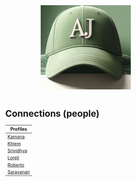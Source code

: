 <header class="mega-menu">
    <div class="logo">
        <img src="/img/cap.png" alt="Logo">
    </div>
    <div class="burger" style="display: none;">
        <svg height="40px" width="40px" fill="none" stroke="white" stroke-width="2">
            <line x1="0" y1="5" x2="40" y2="5" />
            <line x1="0" y1="20" x2="40" y2="20" />
            <line x1="0" y1="35" x2="40" y2="35" />
        </svg>
    </div>
</header>

# Connections (people)

| Profiles                                                   |
| ---------------------------------------------------------- |
| [Kamana](https://kamanashrestha.github.io)                 |
| [Khiem](https://jimmyle12.github.io/khiem-le.github.io)    |
| [Srividhya](https://vidhyapasupathy.github.io)             |
| [Loreli](https://dj-lor.github.io/portfolio)               |
| [Roberto](https://na001988.github.io/robertozumbanaranjo/) |
| [Saravanan](https://ruwanindika.github.io)                 |

<script src="/assets/js/main.js"></script>
